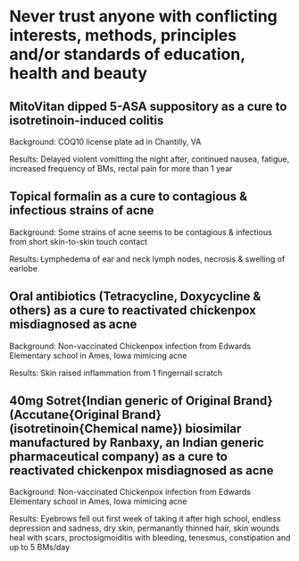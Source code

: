 # Never trust anyone with conflicting interests, methods, principles and/or standards of education, health and beauty

## MitoVitan dipped 5-ASA suppository as a cure to isotretinoin-induced colitis
Background: COQ10 license plate ad in Chantilly, VA

Results: Delayed violent vomitting the night after, continued nausea, fatigue, increased frequency of BMs, rectal pain for more than 1 year

## Topical formalin as a cure to contagious & infectious strains of acne
Background: Some strains of acne seems to be contagious & infectious from short skin-to-skin touch contact

Results: Lymphedema of ear and neck lymph nodes, necrosis & swelling of earlobe

## Oral antibiotics (Tetracycline, Doxycycline & others) as a cure to reactivated chickenpox misdiagnosed as acne
Background: Non-vaccinated Chickenpox infection from Edwards Elementary school in Ames, Iowa mimicing acne

Results: Skin raised inflammation from 1 fingernail scratch 

## 40mg Sotret{Indian generic of Original Brand} (Accutane{Original Brand} (isotretinoin{Chemical name}) biosimilar manufactured by Ranbaxy, an Indian generic pharmaceutical company) as a cure to reactivated chickenpox misdiagnosed as acne
Background: Non-vaccinated Chickenpox infection from Edwards Elementary school in Ames, Iowa mimicing acne

Results: Eyebrows fell out first week of taking it after high school, endless depression and sadness, dry skin, permanantly thinned hair, skin wounds heal with scars, proctosigmoiditis with bleeding, tenesmus, constipation and up to 5 BMs/day

